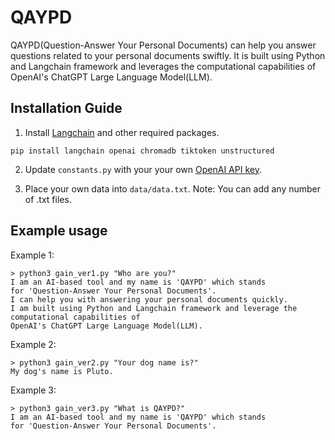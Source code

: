 # QAYPD
QAYPD(Question-Answer Your Personal Documents) can help you answer questions related to your personal documents swiftly.
It is built using Python and Langchain framework and leverages the computational capabilities of OpenAI's ChatGPT Large Language Model(LLM).

## Installation Guide

1. Install [Langchain](https://github.com/hwchase17/langchain) and other required packages.
```
pip install langchain openai chromadb tiktoken unstructured
```
2. Update `constants.py` with your your own [OpenAI API key](https://platform.openai.com/account/api-keys).

3. Place your own data into `data/data.txt`. Note: You can add any number of .txt files.

## Example usage
Example 1:
```
> python3 gain_ver1.py "Who are you?"
I am an AI-based tool and my name is 'QAYPD' which stands 
for 'Question-Answer Your Personal Documents'.
I can help you with answering your personal documents quickly.
I am built using Python and Langchain framework and leverage the computational capabilities of 
OpenAI's ChatGPT Large Language Model(LLM).
```

Example 2:
```
> python3 gain_ver2.py "Your dog name is?"
My dog's name is Pluto.
```

Example 3:
```
> python3 gain_ver3.py "What is QAYPD?"
I am an AI-based tool and my name is 'QAYPD' which stands 
for 'Question-Answer Your Personal Documents'.
```

